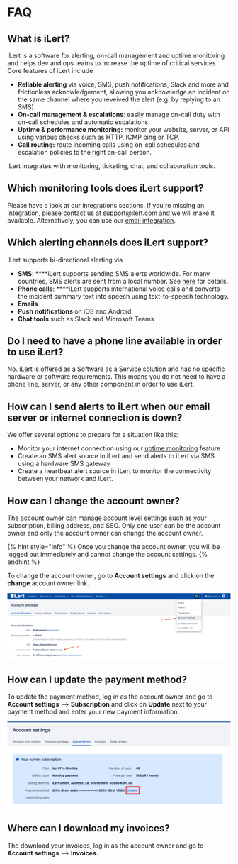 # FAQ

## What is iLert?

iLert is a software for alerting, on-call management and uptime monitoring and helps dev and ops teams to increase the uptime of critical services. Core features of iLert include

* **Reliable alerting** via voice, SMS, push notifications, Slack and more and frictionless acknowledgement, allowing you acknowledge an incident on the same channel where you reveived the alert \(e.g. by replying to an SMS\).
* **On-call management & escalations**: easily manage on-call duty with on-call schedules and automatic escalations.
* **Uptime & performance monitoring:** monitor your website, server, or API using various checks such as HTTP, ICMP ping or TCP.
* **Call routing:** route incoming calls using on-call schedules and escalation policies to the right on-call person.

iLert integrates with monitoring, ticketing, chat, and collaboration tools.

## Which monitoring tools does iLert support?

Please have a look at our integrations sections. If you're missing an integration, please contact us at support@ilert.com and we will make it available. Alternatively, you can use our [email integration](../integrations/email/).

## Which alerting channels does iLert support?

iLert supports bi-directional alerting via

* **SMS**: ****iLert supports sending SMS alerts worldwide. For many countries, SMS alerts are sent from a local number. See [here](phone-numbers.md#sms-alerts) for details.
* **Phone calls**: ****iLert supports international voice calls and converts the incident summary text into speech using text-to-speech technology.
* **Emails**
* **Push notifications** on iOS and Android
* **Chat tools** such as Slack and Microsoft Teams

## Do I need to have a phone line available in order to use iLert?

No. iLert is offered as a Software as a Service solution and has no specific hardware or software requirements. This means you do not need to have a phone line, server, or any other component in order to use iLert.

## How can I send alerts to iLert when our email server or internet connection is down?

We offer several options to prepare for a situation like this:

* Monitor your internet connection using our [uptime monitoring](https://www.ilert.com/product/uptime-monitoring) feature
* Create an SMS alert source in iLert and send alerts to iLert via SMS using a hardware SMS gateway
* Create a heartbeat alert source in iLert to monitor the connectivity between your network and iLert. 

## How can I change the account owner?

The account owner can manage account level settings such as your subscription, billing address, and SSO. Only one user can be the account owner and only the account owner can change the account owner.

{% hint style="info" %}
Once you change the account owner, you will be logged out immediately and cannot change the account settings.
{% endhint %}

To change the account owner, go to **Account settings** and click on the **change** account owner link.

![](../.gitbook/assets/screenshot-2021-04-26-at-16.02.28.png)

## How can I update the payment method?

To update the payment method, log in as the account owner and go to **Account settings** --&gt; **Subscription** and click on **Update** next to your payment method and enter your new payment information.

![](../.gitbook/assets/screenshot-2020-03-12-at-14.51.44.png)

## Where can I download my invoices?

The download your invoices, log in as the account owner and go to **Account settings** --&gt; **Invoices.**


